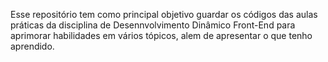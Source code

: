 Esse repositório tem como principal objetivo guardar os códigos das aulas práticas da disciplina de Desennvolvimento Dinâmico Front-End para aprimorar habilidades em vários tópicos, alem de apresentar o que tenho aprendido.
